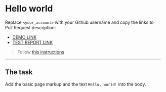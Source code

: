 # Hello world
Replace `<your_account>` with your Github username and copy the links to Pull Request description:
- [DEMO LINK](https://Vadym-Prydatok.github.io/layout_hello-world/)
- [TEST REPORT LINK](https://Vadym-Prydatok.github.io/layout_hello-world/report/html_report/)

> Follow [this instructions](https://mate-academy.github.io/layout_task-guideline/#how-to-solve-the-layout-tasks-on-github)
___

## The task 
Add the basic page markup and the text `Hello, world!` into the body.
